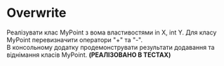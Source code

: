# Overwrite
Реалізувати клас MyPoint з вома властивостями in X, int Y. Для класу MyPoint перевизначити оператори "+" та "-".
<br>
В консольному додатку продемонструвати результати додавання та віднімання класів MyPoint. **(РЕАЛІЗОВАНО В ТЕСТАХ)**
